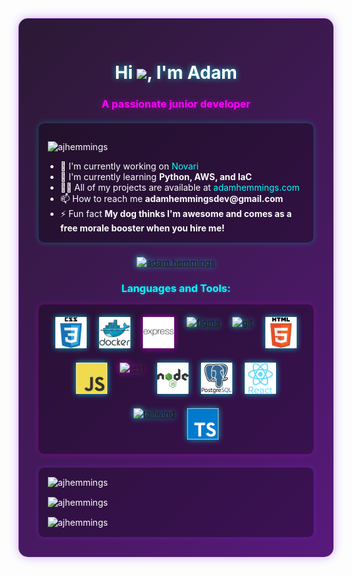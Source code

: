 <div style="background: linear-gradient(135deg, rgba(20, 0, 30, 0.9) 0%, rgba(70, 0, 110, 0.9) 100%); 
            padding: 30px; 
            border-radius: 15px; 
            color: #fff;
            border: 1px solid rgba(138, 43, 226, 0.3);
            box-shadow: 0 0 15px rgba(138, 43, 226, 0.4);">

<h1 align="center" style="text-shadow: 0 0 10px rgba(0, 255, 255, 0.7);">Hi <img src="https://media.giphy.com/media/hvRJCLFzcasrR4ia7z/giphy.gif" width="30">, I'm Adam</h1>
<h3 align="center" style="color: #ff00ff; text-shadow: 0 0 8px rgba(255, 0, 255, 0.5);">A passionate junior developer</h3>

<div style="background-color: rgba(0, 0, 0, 0.3); 
            padding: 15px; 
            border-radius: 10px; 
            margin: 20px 0;
            border: 1px solid rgba(0, 255, 255, 0.2);
            box-shadow: 0 0 10px rgba(0, 255, 255, 0.2);">
  <p align="left"> <img src="https://komarev.com/ghpvc/?username=ajhemmings&label=Profile%20views&color=ff00ff&style=flat" alt="ajhemmings" /> </p>

  <ul style="margin: 0; padding-left: 20px; color: #ffffff;">
    <li>🔭 I'm currently working on <a href="https://well-being-app-final-project.vercel.app/" style="color: #00ffff; text-decoration: none;">Novari</a></li>
    <li>🌱 I'm currently learning <strong>Python, AWS, and IaC</strong></li>
    <li>👨‍💻 All of my projects are available at <a href="adamhemmings.com" style="color: #00ffff; text-decoration: none;">adamhemmings.com</a></li>
    <li>📫 How to reach me <strong>adamhemmingsdev@gmail.com</strong></li>
    <li>⚡ Fun fact <strong>My dog thinks I'm awesome and comes as a free morale booster when you hire me!</strong></li>
  </ul>
</div>

<div style="text-align: center;">
  <a href="https://linkedin.com/in/adam hemmings" target="blank" style="display: inline-block; vertical-align: middle;">
    <img src="https://raw.githubusercontent.com/rahuldkjain/github-profile-readme-generator/master/src/images/icons/Social/linked-in-alt.svg" alt="adam hemmings" height="30" width="40" style="filter: drop-shadow(0 0 5px rgba(0, 255, 255, 0.7));"/>
  </a>
</div>

<div style="text-align: center;">
  <h3 style="color: #00ffff; text-shadow: 0 0 5px rgba(0, 255, 255, 0.3); margin-bottom: 15px;">Languages and Tools:</h3>
</div>

<div style="background-color: rgba(0, 0, 0, 0.3); 
            padding: 20px; 
            border-radius: 10px;
            border: 1px solid rgba(255, 0, 255, 0.2);
            box-shadow: 0 0 10px rgba(255, 0, 255, 0.2);
            display: flex;
            justify-content: center;">
  
  <div style="display: flex; flex-wrap: wrap; justify-content: center; gap: 20px; max-width: 800px;">
    <a href="https://www.w3schools.com/css/" target="_blank" rel="noreferrer"><img src="https://raw.githubusercontent.com/devicons/devicon/master/icons/css3/css3-original-wordmark.svg" alt="css3" width="50" height="50" style="filter: drop-shadow(0 0 5px rgba(0, 255, 255, 0.7));"/></a>
    <a href="https://www.docker.com/" target="_blank" rel="noreferrer"><img src="https://raw.githubusercontent.com/devicons/devicon/master/icons/docker/docker-original-wordmark.svg" alt="docker" width="50" height="50" style="filter: drop-shadow(0 0 5px rgba(0, 255, 255, 0.7));"/></a>
    <a href="https://expressjs.com" target="_blank" rel="noreferrer"><img src="https://raw.githubusercontent.com/devicons/devicon/master/icons/express/express-original-wordmark.svg" alt="express" width="50" height="50" style="filter: drop-shadow(0 0 5px rgba(255, 0, 255, 0.7));"/></a>
    <a href="https://www.figma.com/" target="_blank" rel="noreferrer"><img src="https://www.vectorlogo.zone/logos/figma/figma-icon.svg" alt="figma" width="50" height="50" style="filter: drop-shadow(0 0 5px rgba(0, 255, 255, 0.7));"/></a>
    <a href="https://git-scm.com/" target="_blank" rel="noreferrer"><img src="https://www.vectorlogo.zone/logos/git-scm/git-scm-icon.svg" alt="git" width="50" height="50" style="filter: drop-shadow(0 0 5px rgba(0, 255, 255, 0.7));"/></a>
    <a href="https://www.w3.org/html/" target="_blank" rel="noreferrer"><img src="https://raw.githubusercontent.com/devicons/devicon/master/icons/html5/html5-original-wordmark.svg" alt="html5" width="50" height="50" style="filter: drop-shadow(0 0 5px rgba(0, 255, 255, 0.7));"/></a>
    <a href="https://developer.mozilla.org/en-US/docs/Web/JavaScript" target="_blank" rel="noreferrer"><img src="https://raw.githubusercontent.com/devicons/devicon/master/icons/javascript/javascript-original.svg" alt="javascript" width="50" height="50" style="filter: drop-shadow(0 0 5px rgba(0, 255, 255, 0.7));"/></a>
    <a href="https://jestjs.io" target="_blank" rel="noreferrer"><img src="https://www.vectorlogo.zone/logos/jestjsio/jestjsio-icon.svg" alt="jest" width="50" height="50" style="filter: drop-shadow(0 0 5px rgba(255, 0, 255, 0.7));"/></a>
    <a href="https://nodejs.org" target="_blank" rel="noreferrer"><img src="https://raw.githubusercontent.com/devicons/devicon/master/icons/nodejs/nodejs-original-wordmark.svg" alt="nodejs" width="50" height="50" style="filter: drop-shadow(0 0 5px rgba(0, 255, 255, 0.7));"/></a>
    <a href="https://www.postgresql.org" target="_blank" rel="noreferrer"><img src="https://raw.githubusercontent.com/devicons/devicon/master/icons/postgresql/postgresql-original-wordmark.svg" alt="postgresql" width="50" height="50" style="filter: drop-shadow(0 0 5px rgba(0, 255, 255, 0.7));"/></a>
    <a href="https://reactjs.org/" target="_blank" rel="noreferrer"><img src="https://raw.githubusercontent.com/devicons/devicon/master/icons/react/react-original-wordmark.svg" alt="react" width="50" height="50" style="filter: drop-shadow(0 0 5px rgba(0, 255, 255, 0.7));"/></a>
    <a href="https://tailwindcss.com/" target="_blank" rel="noreferrer"><img src="https://www.vectorlogo.zone/logos/tailwindcss/tailwindcss-icon.svg" alt="tailwind" width="50" height="50" style="filter: drop-shadow(0 0 5px rgba(0, 255, 255, 0.7));"/></a>
    <a href="https://www.typescriptlang.org/" target="_blank" rel="noreferrer"><img src="https://raw.githubusercontent.com/devicons/devicon/master/icons/typescript/typescript-original.svg" alt="typescript" width="50" height="50" style="filter: drop-shadow(0 0 5px rgba(0, 255, 255, 0.7));"/></a>
  </div>
</div>
  
<div style="background-color: rgba(0, 0, 0, 0.3); 
            padding: 15px; 
            border-radius: 10px; 
            margin-top: 20px;
            border: 1px solid rgba(138, 43, 226, 0.3);
            box-shadow: 0 0 10px rgba(138, 43, 226, 0.3);
            display: flex;
            flex-wrap: wrap;
            justify-content: space-between;
            gap: 15px;">
  
  <div style="flex: 1; min-width: 250px;">
    <img src="https://github-readme-stats.vercel.app/api/top-langs?username=ajhemmings&show_icons=true&locale=en&layout=compact&theme=radical" alt="ajhemmings" style="width: 100%;"/>
  </div>
  
  <div style="flex: 1; min-width: 250px;">
    <img src="https://github-readme-stats.vercel.app/api?username=ajhemmings&show_icons=true&locale=en&theme=radical" alt="ajhemmings" style="width: 100%;"/>
  </div>
  
  <div style="flex: 1; min-width: 250px;">
    <img src="https://github-readme-streak-stats.herokuapp.com/?user=ajhemmings&theme=radical" alt="ajhemmings" style="width: 100%;"/>
  </div>
  
</div>
</div>
